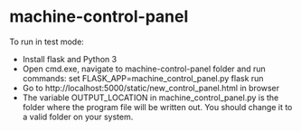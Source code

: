 # machine-control-panel

To run in test mode: 
- Install flask and Python 3
- Open cmd.exe, navigate to machine-control-panel folder and run commands:
	set FLASK_APP=machine_control_panel.py
	flask run
- Go to http://localhost:5000/static/new_control_panel.html in browser
- The variable OUTPUT_LOCATION in machine_control_panel.py is the folder where the program file will be written out.  You should change it to a valid folder on your system.